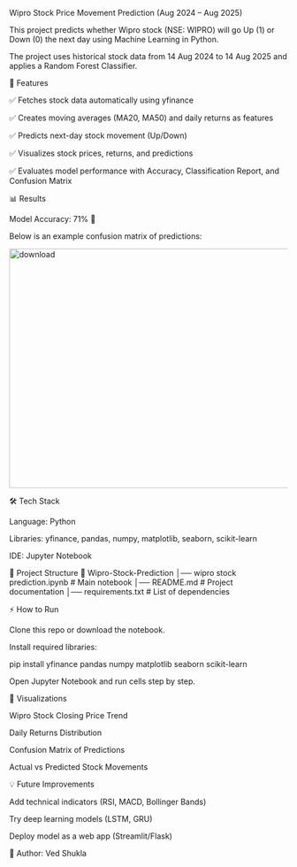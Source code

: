 Wipro Stock Price Movement Prediction (Aug 2024 – Aug 2025)

This project predicts whether Wipro stock (NSE: WIPRO) will go Up (1) or Down (0) the next day using Machine Learning in Python.

The project uses historical stock data from 14 Aug 2024 to 14 Aug 2025 and applies a Random Forest Classifier.

🚀 Features

✅ Fetches stock data automatically using yfinance

✅ Creates moving averages (MA20, MA50) and daily returns as features

✅ Predicts next-day stock movement (Up/Down)

✅ Visualizes stock prices, returns, and predictions

✅ Evaluates model performance with Accuracy, Classification Report, and Confusion Matrix

📊 Results

Model Accuracy: 71% 🎯

Below is an example confusion matrix of predictions:

<img width="511" height="433" alt="download" src="https://github.com/user-attachments/assets/b5123b32-273b-4b7a-b9c8-247793e22acd" />


🛠️ Tech Stack

Language: Python

Libraries: yfinance, pandas, numpy, matplotlib, seaborn, scikit-learn

IDE: Jupyter Notebook

📂 Project Structure
📁 Wipro-Stock-Prediction
│── wipro stock prediction.ipynb   # Main notebook
│── README.md                # Project documentation
│── requirements.txt         # List of dependencies 

⚡ How to Run

Clone this repo or download the notebook.

Install required libraries:

pip install yfinance pandas numpy matplotlib seaborn scikit-learn


Open Jupyter Notebook and run cells step by step.

📸 Visualizations

Wipro Stock Closing Price Trend

Daily Returns Distribution

Confusion Matrix of Predictions

Actual vs Predicted Stock Movements

💡 Future Improvements

Add technical indicators (RSI, MACD, Bollinger Bands)

Try deep learning models (LSTM, GRU)

Deploy model as a web app (Streamlit/Flask)

🔗 Author: Ved Shukla
